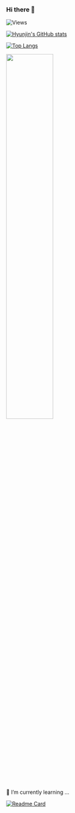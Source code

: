 ### Hi there 👋

![Views](https://gh-hits.nomadcoders.workers.dev/view?username=kim-hyunjin)

[![Hyunjin's GitHub stats](https://github-readme-stats-kim-hyunjin.vercel.app/api?username=kim-hyunjin&hide=stars,contribs,issues&count_private=true&show_icons=true)](https://github.com/kim-hyunjin/github-readme-stats)

<!-- fork한 repository는 통계에 적용 안되는 듯 -->
[![Top Langs](https://github-readme-stats-kim-hyunjin.vercel.app/api/top-langs/?username=kim-hyunjin&layout=compact&langs_count=8&hide=html,css&exclude_repo=hello-java)](https://github.com/kim-hyunjin/github-readme-stats)

<a href="https://wakatime.com"><img src="https://wakatime.com/share/@KimHyunJin/c282294a-8660-4b23-806e-836128acbefb.png" width="50%" /></a>

🌱 I’m currently learning ...

[![Readme Card](https://github-readme-stats-kim-hyunjin.vercel.app/api/pin/?username=kim-hyunjin&repo=hello-flutter)](https://github.com/kim-hyunjin/github-readme-stats)

<!--
**kim-hyunjin/kim-hyunjin** is a ✨ _special_ ✨ repository because its `README.md` (this file) appears on your GitHub profile.

Here are some ideas to get you started:

- 🔭 I’m currently working on ...
- 🌱 I’m currently learning ...
- 👯 I’m looking to collaborate on ...
- 🤔 I’m looking for help with ...
- 💬 Ask me about ...
- 📫 How to reach me: ...
- 😄 Pronouns: ...
- ⚡ Fun fact: ...
-->
